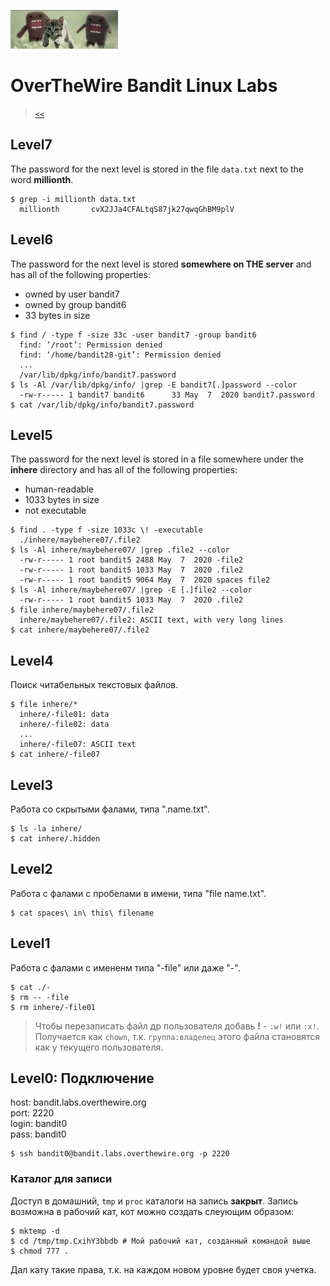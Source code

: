 ![](../img/otw01.png)

# OverTheWire Bandit Linux Labs

> [`<<`](../index.md)

## Level7

The password for the next level is stored in the file `data.txt` next to the word **millionth**.

```
$ grep -i millionth data.txt
  millionth       cvX2JJa4CFALtqS87jk27qwqGhBM9plV
```

## Level6

The password for the next level is stored **somewhere on THE server** and has all of the following properties:

- owned by user bandit7
- owned by group bandit6
- 33 bytes in size

```
$ find / -type f -size 33c -user bandit7 -group bandit6
  find: ‘/root’: Permission denied
  find: ‘/home/bandit28-git’: Permission denied
  ...
  /var/lib/dpkg/info/bandit7.password
$ ls -Al /var/lib/dpkg/info/ |grep -E bandit7[.]password --color
  -rw-r----- 1 bandit7 bandit6      33 May  7  2020 bandit7.password
$ cat /var/lib/dpkg/info/bandit7.password
```

## Level5

The password for the next level is stored in a file somewhere under the **inhere** directory and has all of the following properties:

- human-readable
- 1033 bytes in size
- not executable

```
$ find . -type f -size 1033c \! -executable
  ./inhere/maybehere07/.file2
$ ls -Al inhere/maybehere07/ |grep .file2 --color
  -rw-r----- 1 root bandit5 2488 May  7  2020 -file2
  -rw-r----- 1 root bandit5 1033 May  7  2020 .file2
  -rw-r----- 1 root bandit5 9064 May  7  2020 spaces file2
$ ls -Al inhere/maybehere07/ |grep -E [.]file2 --color
  -rw-r----- 1 root bandit5 1033 May  7  2020 .file2
$ file inhere/maybehere07/.file2
  inhere/maybehere07/.file2: ASCII text, with very long lines
$ cat inhere/maybehere07/.file2
```

## Level4

Поиск читабельных текстовых файлов.

```
$ file inhere/*
  inhere/-file01: data
  inhere/-file02: data
  ...
  inhere/-file07: ASCII text
$ cat inhere/-file07
```

## Level3

Работа со скрытыми фалами, типа ".name.txt".

```
$ ls -la inhere/
$ cat inhere/.hidden
```

## Level2

Работа с фалами с пробелами в имени, типа "file name.txt".

```
$ cat spaces\ in\ this\ filename
```

## Level1

Работа с фалами с имененм типа "-file" или даже "-".

```
$ cat ./-
$ rm -- -file
$ rm inhere/-file01
```

> Чтобы перезаписать файл др пользователя добавь **!** - `:w!` или `:x!`. Получается как `chown`, т.к. `группа:владелец` этого файла становятся как у текущего пользователя.

## Level0: Подключение

host: bandit.labs.overthewire.org  
port: 2220  
login: bandit0  
pass: bandit0

```
$ ssh bandit0@bandit.labs.overthewire.org -p 2220

```

### Каталог для записи

Доступ в домашний, `tmp` и `proc` каталоги на запись **закрыт**. Запись возможна в рабочий кат, кот можно создать слеующим образом:

```
$ mktemp -d
$ cd /tmp/tmp.CxihY3bbdb # Мой рабочий кат, созданный командой выше
$ chmod 777 .
```

Дал кату такие права, т.к. на каждом новом уровне будет своя учетка.

